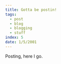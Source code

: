 ```yaml
---
title: Gotta be postin!
tags: 
  - post
  - blog
  - blogging
  - stuff
index: 5
date: 1/5/2001
---
```


Posting, here I go.
